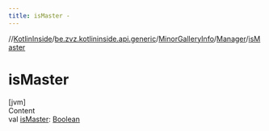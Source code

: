 ```yaml
---
title: isMaster -
---
```

//[KotlinInside](../../../index.md)/[be.zvz.kotlininside.api.generic](../../index.md)/[MinorGalleryInfo](../index.md)/[Manager](index.md)/[isMaster](is-master.md)



# isMaster  
[jvm]  
Content  
val [isMaster](is-master.md): [Boolean](https://kotlinlang.org/api/latest/jvm/stdlib/kotlin/-boolean/index.html)  



